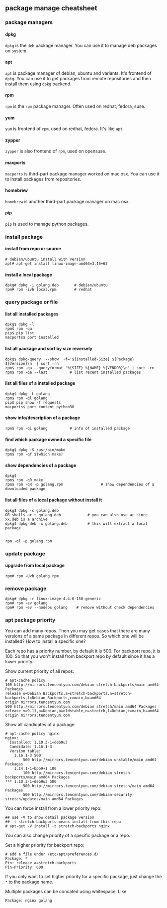 ## package manage cheatsheet

### package managers
#### dpkg
`dpkg` is the `deb` package manager. You can use it to manage deb packages on system.

#### apt
`apt` is package manager of debian, ubuntu and variants. It's frontend of `dpkg`. You can use it to get packages from remote repositories and then install them using `dpkg` backend.

#### rpm
`rpm` is the `rpm` package manager. Often used on redhat, fedora, suse.

#### yum
`yum` is frontend of `rpm`, used on redhat, fedora. It's like `apt`.

#### zypper
`zypper` is also frontend of `rpm`, used on opensuse.

#### macports
`macports` is third-part package manager worked on mac osx. You can use it to install packages from repositories.

#### homebrew
`homebrew` is another third-part package manager on mac osx.

#### pip
`pip` is used to manage python packages.

### install package
#### install from repo or source
    # debian/ubuntu install with version
    apt# apt-get install linux-image-amd64=3.16+63

#### install a local package
    dpkg# dpkg -i golang.deb       # debian/ubuntu
    rpm# rpm -ivh local.rpm        # redhat

### query package or file
#### list all installed packages

    dpkg$ dpkg -l
    rpm$ rpm -qa
    pip$ pip list
    macports$ port installed

#### list all package and sort by size reversely

    dpkg$ dpkg-query  --show  -f='${Installed-Size} ${Package} ${Version}\n' | sort -rn
    rpm$ rpm -qa --queryformat '%{SIZE} %{NAME} %{VENDOR}\n' | sort -rn
    rpm$ rpm -qa --last          # list recent installed packages

#### list all files of a installed package

    dpkg$ dpkg -L golang
    rpm$ rpm -ql golang
    pip$ pip show -f requests
    macports$ port content python38

#### show info/description of a package

    rpm$ rpm -qi golang          # info of installed package

#### find which package owned a specific file

    dpkg$ dpkg -S /usr/bin/make
    rpm$ rpm -qf $(which make)

#### show dependencies of a package

    dpkg$ 
    rpm$ rpm -qR make
    rpm$ rpm -qR -p golang.rpm                 # show dependencies of a downloaded package

#### list all files of a local package without install it

    dpkg$ dpkg -c golang.deb
    OR shell$ ar t golang.deb            # you can also use ar since xx.deb is a archive
    dpkg$ dpkg-deb -x golang.deb         # this will extract a local package


    rpm -ql -p golang.rpm

### update package
#### upgrade from local package
    rpm# rpm -Uvh golang.rpm


### remove package
    dpkg# dpkg -r linux-image-4.4.0-150-generic
    rpm# rpm -ev golang
    rpm# rpm -ev --nodeps golang    # remove without check dependencies


### apt package priority
You can add many repos. Then you may get cases that there are many versions of a same package in different repos. So which one will be installed? How to install a specific one?

Each repo has a priority number, by default it is 500. For backport repo, it is 100. So that you won't install from backport repo by default since it has a lower priority.

Show current priority of all repos:

    # apt-cache policy
    100 http://mirrors.tencentyun.com/debian stretch-backports/main amd64 Packages
    release o=Debian Backports,a=stretch-backports,n=stretch-backports,l=Debian Backports,c=main,b=amd64
    origin mirrors.tencentyun.com
    500 http://mirrors.tencentyun.com/debian stretch/main amd64 Packages
    release v=9.11,o=Debian,a=oldstable,n=stretch,l=Debian,c=main,b=amd64
    origin mirrors.tencentyun.com


Show all candidates of a package:

    # apt-cache policy nginx
    nginx:
      Installed: 1.10.3-1+deb9u3
      Candidate: 1.16.1-3
      Version table:
        1.16.1-3 500
            500 http://mirrors.tencentyun.com/debian unstable/main amd64 Packages
        1.14.1-1~bpo9+1 100
            100 http://mirrors.tencentyun.com/debian stretch-backports/main amd64 Packages
    *** 1.10.3-1+deb9u3 500
            500 http://mirrors.tencentyun.com/debian stretch/main amd64 Packages
            500 http://mirrors.tencentyun.com/debian-security stretch/updates/main amd64 Packages


You can force install from a lower priority repo:

    ## use -V to show detail package version
    ## -t stretch-backports means install from this repo
    # apt-get -V install -t stretch-backports nginx

You can also change priority of a specific package or a repo.

Set a higher priority for backport repo:

    # add a file under /etc/apt/preferences.d/
    Package: *
    Pin: release a=stretch-backports
    Pin-Priority: 600

If you only want to set higher priority for a specific package, just change the `*` to the package name.

Multiple packages can be concated using whitespace. Like

    Package: nginx golang